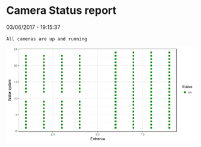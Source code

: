 Camera Status report
================
03/06/2017 - 19:15:37

    All cameras are up and running

![](camreport_files/figure-markdown_github/unnamed-chunk-2-1.png)
